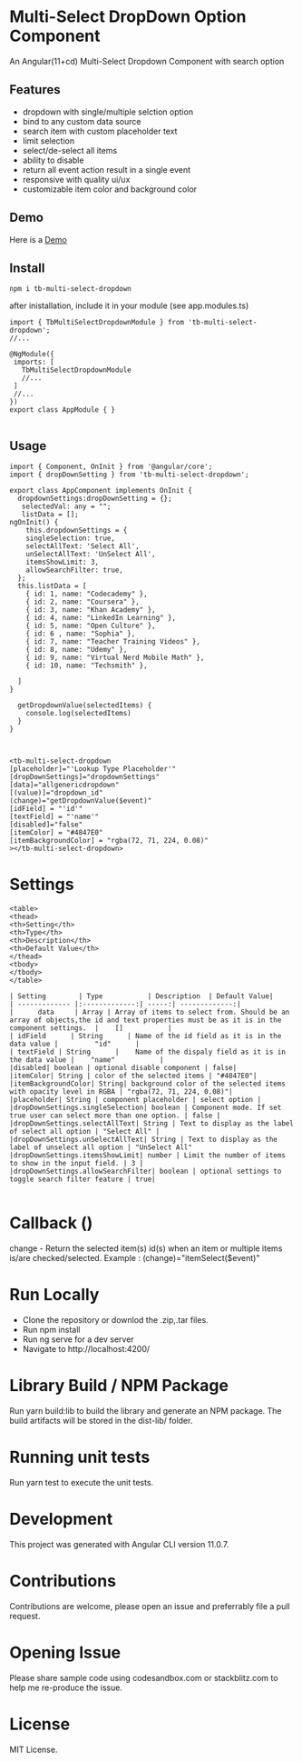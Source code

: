 # Multi-Select DropDown Option Component

An Angular(11+cd) Multi-Select Dropdown Component with search option

## Features
- dropdown with single/multiple selction option
- bind to any custom data source
- search item with custom placeholder text
- limit selection
- select/de-select all items
- ability to disable
- return all event action result in a single event
- responsive with quality ui/ux
- customizable item color and background color

## Demo
Here is a [Demo](https://TBwealth.github.io)

## Install
```
npm i tb-multi-select-dropdown

```
after inistallation, include it in your module (see app.modules.ts)
```
import { TbMultiSelectDropdownModule } from 'tb-multi-select-dropdown';
//...

@NgModule({
 imports: [
   TbMultiSelectDropdownModule
   //...
 ]
 //...
})
export class AppModule { }


```
## Usage

```
import { Component, OnInit } from '@angular/core';
import { dropDownSetting } from 'tb-multi-select-dropdown';

export class AppComponent implements OnInit {
  dropdownSettings:dropDownSetting = {};
   selectedVal: any = "";
   listData = [];
ngOnInit() {
    this.dropdownSettings = {
    singleSelection: true,
    selectAllText: 'Select All',
    unSelectAllText: 'UnSelect All',
    itemsShowLimit: 3,
    allowSearchFilter: true,
  };
  this.listData = [
    { id: 1, name: "Codecademy" },
    { id: 2, name: "Coursera" },
    { id: 3, name: "Khan Academy" },
    { id: 4, name: "LinkedIn Learning" },
    { id: 5, name: "Open Culture" },
    { id: 6 , name: "Sophia" },
    { id: 7, name: "Teacher Training Videos" },
    { id: 8, name: "Udemy" },
    { id: 9, name: "Virtual Nerd Mobile Math" },
    { id: 10, name: "Techsmith" },

  ]
}

  getDropdownValue(selectedItems) {
    console.log(selectedItems)
  }
}

```

```


<tb-multi-select-dropdown           
[placeholder]="'Lookup Type Placeholder'"
[dropDownSettings]="dropdownSettings"
[data]="allgenericdropdown"
[(value)]="dropdown_id"
(change)="getDropdownValue($event)"
[idField] = "'id'"
[textField] = "'name'"
[disabled]="false"
[itemColor] = "#4847E0"
[itemBackgroundColor] = "rgba(72, 71, 224, 0.08)"
></tb-multi-select-dropdown>

```

# Settings

```
<table>
<thead>
<th>Setting</th>
<th>Type</th>
<th>Description</th>
<th>Default Value</th>
</thead>
<tbody>
</tbody>
</table>

| Setting        | Type           | Description  | Default Value|
| ------------- |:-------------:| -----:| -------------:|
|      data     | Array | Array of items to select from. Should be an array of objects,the id and text properties must be as it is in the component settings.  |    []           |
| idField      | String      | Name of the id field as it is in the data value |         "id"      |
| textField | String      |    Name of the dispaly field as it is in the data value |    "name"           |
|disabled| boolean | optional disable component | false|
|itemColor| String | color of the selected items | "#4847E0"|
|itemBackgroundColor| String| background color of the selected items with opacity level in RGBA | "rgba(72, 71, 224, 0.08)"|
|placeholder| String | component placeholder | select option |
|dropDownSettings.singleSelection| boolean | Component mode. If set true user can select more than one option. | false |
|dropDownSettings.selectAllText| String | Text to display as the label of select all option | "Select All" |
|dropDownSettings.unSelectAllText| String | Text to display as the label of unselect all option | "UnSelect All"
|dropDownSettings.itemsShowLimit| number | Limit the number of items to show in the input field. | 3 |
|dropDownSettings.allowSearchFilter| boolean | optional settings to toggle search filter feature | true|


```

# Callback ()
change - Return the selected item(s) id(s) when an item or multiple items is/are checked/selected. Example : (change)="itemSelect($event)"



# Run Locally
- Clone the repository or downlod the .zip,.tar files.
- Run npm install
- Run ng serve for a dev server
- Navigate to http://localhost:4200/

# Library Build / NPM Package

Run yarn build:lib to build the library and generate an NPM package. The build artifacts will be stored in the dist-lib/ folder.

# Running unit tests

Run yarn test to execute the unit tests.

# Development

This project was generated with Angular CLI version 11.0.7.

# Contributions

Contributions are welcome, please open an issue and preferrably file a pull request.

# Opening Issue

Please share sample code using codesandbox.com or stackblitz.com to help me re-produce the issue.

# License

MIT License.

